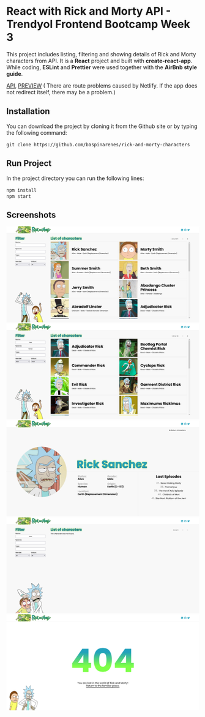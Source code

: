 # React with Rick and Morty API - Trendyol Frontend Bootcamp Week 3

This project includes listing, filtering and showing details of Rick and Morty characters from API. It is a **React** project and built with **create-react-app**. While coding, **ESLint** and **Prettier** were used together with the **AirBnb style guide**.

[API](https://rickandmortyapi.com/), [PREVIEW](https://rickies-and-morties.netlify.app/characters) ( There are route problems caused by Netlify. If the app does not redirect itself, there may be a problem.)  

## Installation

You can download the project by cloning it from the Github site or by typing the following command:

```console
git clone https://github.com/baspinarenes/rick-and-morty-characters
```

## Run Project

In the project directory you can run the following lines:

```console
npm install
npm start
```

## Screenshots

![](./src/assets/readme/characters.png)
![](./src/assets/readme/characters-filtered.png)
![](./src/assets/readme/character.png)
![](./src/assets/readme/character-not-found.png)
![](./src/assets/readme/404.png)
